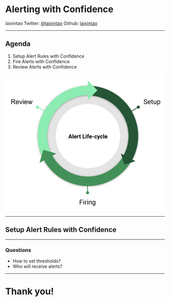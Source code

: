 <!-- _class: lead -->

# Alerting with Confidence

laixintao
Twitter: [@laixintao](https://twitter.com/laixintao)
Github: [laixintao](https://github.com/laixintao)

---

## Agenda

1. Setup Alert Rules with Confidence
2. Fire Alerts with Confidence
3. Review Alerts with Confidence

![bg right 70%](./images/alert-firing-cycle.png)

---

## Setup Alert Rules with Confidence

---

### Questions

- How to set thresholds?
- Who will receive alerts?

---

# Thank you! <!--fit-->

